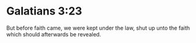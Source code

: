 # Galatians 3:23

But before faith came, we were kept under the law, shut up unto the faith which should afterwards be revealed.